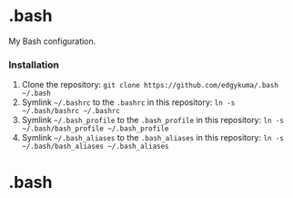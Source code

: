 # .bash
My Bash configuration.

### Installation
1. Clone the repository: `git clone https://github.com/edgykuma/.bash ~/.bash`
2. Symlink `~/.bashrc` to the `.bashrc` in this repository:
   `ln -s ~/.bash/bashrc ~/.bashrc`
3. Symlink `~/.bash_profile` to the `.bash_profile` in this repository:
   `ln -s ~/.bash/bash_profile ~/.bash_profile`
4. Symlink `~/.bash_aliases` to the `.bash_aliases` in this repository:
   `ln -s ~/.bash/bash_aliases ~/.bash_aliases`

# .bash
